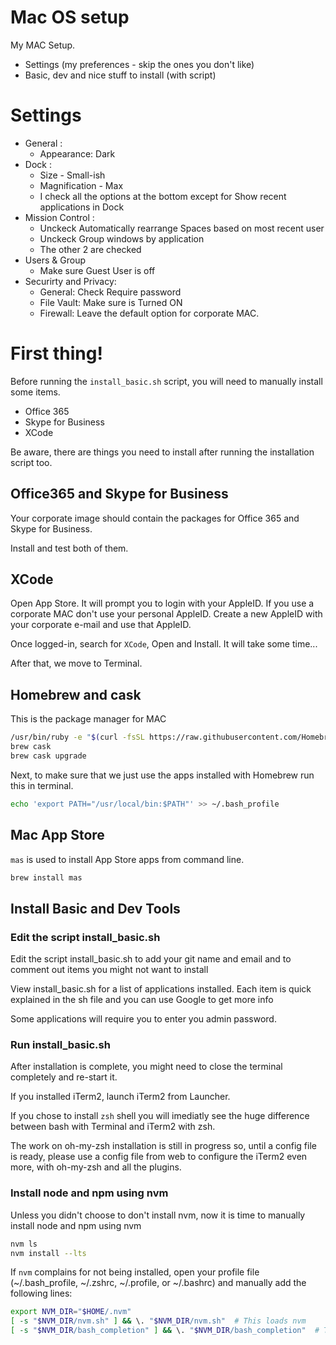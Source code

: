 # Mac OS setup
My MAC Setup.
  - Settings (my preferences - skip the ones you don't like)
  - Basic, dev and nice stuff to install (with script)

# Settings
  - General :
    - Appearance: Dark
  - Dock :
    - Size - Small-ish  
    - Magnification -  Max
    - I check all the options at the bottom except for Show recent applications in Dock
  - Mission Control :
    - Unckeck Automatically rearrange Spaces based on most recent user
    - Unckeck Group windows by application
    - The other 2 are checked
  - Users & Group
    - Make sure Guest User is off
  - Securirty and Privacy:
    - General: Check Require password
    - File Vault: Make sure is Turned ON
    - Firewall: Leave the default option for corporate MAC.

# First thing!

Before running the `install_basic.sh` script, you will need to manually install some items.
- Office 365
- Skype for Business
- XCode

Be aware, there are things you need to install after running the installation script too.

## Office365 and  Skype for Business

Your corporate image should contain the packages for Office 365 and Skype for Business.

Install and test both of them.

## XCode

Open App Store.
It will prompt you to login with your AppleID.
If you use a corporate MAC don't use your personal AppleID.
Create a new AppleID with your corporate e-mail and use that AppleID.

Once logged-in, search for `XCode`,
Open and Install.
It will take some time...

After that, we move to Terminal.

## Homebrew and cask
This is the package manager for MAC
```bash
/usr/bin/ruby -e "$(curl -fsSL https://raw.githubusercontent.com/Homebrew/install/master/install)"
brew cask
brew cask upgrade
```
Next, to make sure that we just use the apps installed with Homebrew run this in terminal.

```bash
echo 'export PATH="/usr/local/bin:$PATH"' >> ~/.bash_profile
```

## Mac App Store
`mas` is used to install App Store apps from command line.

```bash
brew install mas
```

## Install Basic and Dev Tools

### Edit the script install_basic.sh
Edit the script install_basic.sh to add your git name and email and to comment out items you might not want to install

View install_basic.sh for a list of applications installed.
Each item is quick explained in the sh file and you can use Google to get more info

Some applications will require you to enter you admin password.

### Run install_basic.sh

After installation is complete, you might need to close the terminal completely and re-start it.

If you installed iTerm2, launch iTerm2 from Launcher.

If you chose to install `zsh` shell you will imediatly see the huge difference between bash with Terminal and iTerm2 with zsh.

The work on oh-my-zsh installation is still in progress so, until a config file is ready, please use a config file from web to configure the iTerm2 even more, with oh-my-zsh and all the plugins.

### Install node  and npm using nvm

Unless you didn't choose to don't install nvm, now it is time to manually install  node and npm using nvm

```bash
nvm ls
nvm install --lts
```

If `nvm` complains for not being installed, open your profile file (~/.bash_profile, ~/.zshrc, ~/.profile, or ~/.bashrc)
 and manually add the following lines:

```bash
export NVM_DIR="$HOME/.nvm"
[ -s "$NVM_DIR/nvm.sh" ] && \. "$NVM_DIR/nvm.sh"  # This loads nvm
[ -s "$NVM_DIR/bash_completion" ] && \. "$NVM_DIR/bash_completion"  # This loads nvm bash_completion
```
